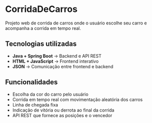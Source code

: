 # CorridaDeCarros

Projeto web de corrida de carros onde o usuário escolhe seu carro e acompanha a corrida em tempo real. 

## Tecnologias utilizadas
- **Java + Spring Boot** → Backend e API REST
- **HTML + JavaScript** → Frontend interativo
- **JSON** → Comunicação entre frontend e backend

## Funcionalidades
- Escolha da cor do carro pelo usuário
- Corrida em tempo real com movimentação aleatória dos carros
- Linha de chegada fixa
- Indicação de vitória ou derrota ao final da corrida
- API REST que fornece as posições e o vencedor
